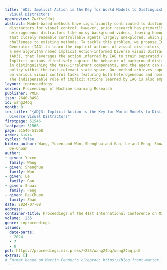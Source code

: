 ```yaml
---
title: 'AD3: Implicit Action is the Key for World Models to Distinguish the Diverse
  Visual Distractors'
openreview: ZwrfsrCduj
abstract: Model-based methods have significantly contributed to distinguishing task-irrelevant
  distractors for visual control. However, prior research has primarily focused on
  heterogeneous distractors like noisy background videos, leaving homogeneous distractors
  that closely resemble controllable agents largely unexplored, which poses significant
  challenges to existing methods. To tackle this problem, we propose Implicit Action
  Generator (IAG) to learn the implicit actions of visual distractors, and present
  a new algorithm named implicit Action-informed Diverse visual Distractors Distinguisher
  (AD3), that leverages the action inferred by IAG to train separated world models.
  Implicit actions effectively capture the behavior of background distractors, aiding
  in distinguishing the task-irrelevant components, and the agent can optimize the
  policy within the task-relevant state space. Our method achieves superior performance
  on various visual control tasks featuring both heterogeneous and homogeneous distractors.
  The indispensable role of implicit actions learned by IAG is also empirically validated.
layout: inproceedings
series: Proceedings of Machine Learning Research
publisher: PMLR
issn: 2640-3498
id: wang24bq
month: 0
tex_title: "{AD}3: Implicit Action is the Key for World Models to Distinguish the
  Diverse Visual Distractors"
firstpage: 51546
lastpage: 51568
page: 51546-51568
order: 51546
cycles: false
bibtex_author: Wang, Yucen and Wan, Shenghua and Gan, Le and Feng, Shuai and Zhan,
  De-Chuan
author:
- given: Yucen
  family: Wang
- given: Shenghua
  family: Wan
- given: Le
  family: Gan
- given: Shuai
  family: Feng
- given: De-Chuan
  family: Zhan
date: 2024-07-08
address:
container-title: Proceedings of the 41st International Conference on Machine Learning
volume: '235'
genre: inproceedings
issued:
  date-parts:
  - 2024
  - 7
  - 8
pdf: https://proceedings.mlr.press/v235/wang24bq/wang24bq.pdf
extras: []
# Format based on Martin Fenner's citeproc: https://blog.front-matter.io/posts/citeproc-yaml-for-bibliographies/
---
```

